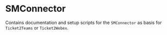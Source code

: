 # SMConnector
Contains documentation and setup scripts for the `SMConnector` as basis for `Ticket2Teams` or `Ticket2Webex`.
